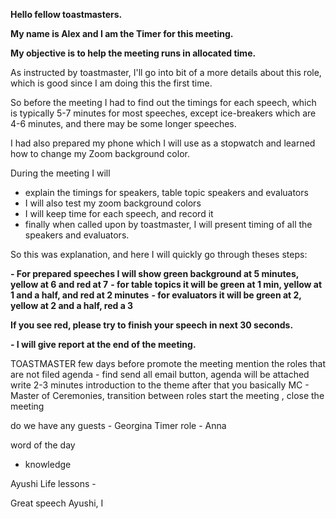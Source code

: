 
**Hello fellow toastmasters.**

**My name is Alex and I am the Timer for this meeting.**

**My objective is to help the meeting runs in allocated time.**

As instructed by toastmaster, I'll go into bit of a more details about this role, which is good since I am doing this the first time.

So before the meeting I had to find out the timings for each speech, which is typically 5-7 minutes for most speeches, except ice-breakers which are 4-6 minutes, and there may be some longer speeches.

I had also prepared my phone which I will use as a stopwatch and learned how to change my Zoom background color.

During the meeting I will 
- explain the timings for speakers, table topic speakers and evaluators
- I will also test my zoom background colors
- I will keep time for each speech, and record it
- finally when called upon by toastmaster, I will present timing of all the speakers and evaluators.

So this was explanation, and here I will quickly go through theses steps:


**- For prepared speeches I will show green background at 5 minutes, yellow at 6 and red at 7**
**- for table topics it will be green at 1 min, yellow at 1 and a half, and red at 2 minutes**
**- for evaluators it will be green at 2, yellow at 2 and a half, red a 3**

**If you see red, please try to finish your speech in next 30 seconds.**

**- I will give report at the end of the meeting.**





TOASTMASTER
few days before promote the meeting
mention the roles that are not filed
agenda - find send all email button, agenda will be attached
write 2-3 minutes introduction to the theme
after that you basically MC - Master of Ceremonies,
transition between roles
start the meeting , close the meeting

do we have any guests - Georgina
Timer role - Anna

word of the day
- knowledge 

Ayushi
Life lessons -

Great speech Ayushi, I